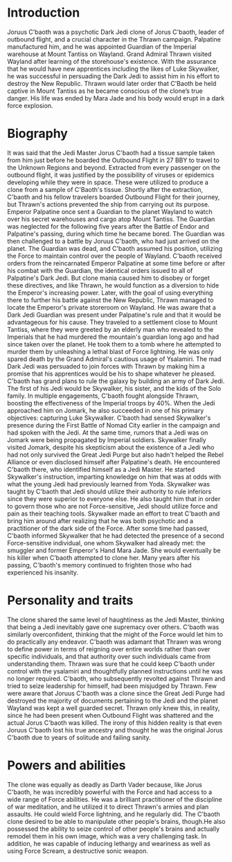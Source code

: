 # Introduction

Joruus C’baoth was a psychotic Dark Jedi clone of Jorus C'baoth, leader of outbound flight, and a crucial character in the Thrawn campaign.
Palpatine manufactured him, and he was appointed Guardian of the Imperial warehouse at Mount Tantiss on Wayland.
Grand Admiral Thrawn visited Wayland after learning of the storehouse's existence.
With the assurance that he would have new apprentices including the likes of Luke Skywalker, he was successful in persuading the Dark Jedi to assist him in his effort to destroy the New Republic.
Thrawn would later order that C'Baoth be held captive in Mount Tantiss as he became conscious of the clone’s true danger.
His life was ended by Mara Jade and his body would erupt in a dark force explosion.

# Biography

It was said that the Jedi Master Jorus C'baoth had a tissue sample taken from him just before he boarded the Outbound Flight in 27 BBY to travel to the Unknown Regions and beyond.
Extracted from every passenger on the outbound flight, it was justified by the possibility of viruses or epidemics developing while they were in space.
These were utilized to produce a clone from a sample of C'Baoth's tissue.
Shortly after the extraction, C'baoth and his fellow travelers boarded Outbound Flight for their journey, but Thrawn's actions prevented the ship from carrying out its purpose.
Emperor Palpatine once sent a Guardian to the planet Wayland to watch over his secret warehouses and cargo atop Mount Tantiss.
The Guardian was neglected for the following five years after the Battle of Endor and Palpatine's passing, during which time he became bored.
The Guardian was then challenged to a battle by Joruus C'baoth, who had just arrived on the planet.
The Guardian was dead, and C'baoth assumed his position, utilizing the Force to maintain control over the people of Wayland.
C'baoth received orders from the reincarnated Emperor Palpatine at some time before or after his combat with the Guardian, the identical orders issued to all of Palpatine's Dark Jedi.
But clone mania caused him to disobey or forget these directives, and like Thrawn, he would function as a diversion to hide the Emperor's increasing power.
Later, with the goal of using everything there to further his battle against the New Republic, Thrawn managed to locate the Emperor's private storeroom on Wayland.
He was aware that a Dark Jedi Guardian was present under Palpatine's rule and that it would be advantageous for his cause.
They traveled to a settlement close to Mount Tantiss, where they were greeted by an elderly man who revealed to the Imperials that he had murdered the mountain's guardian long ago and had since taken over the planet.
He took them to a tomb where he attempted to murder them by unleashing a lethal blast of Force lightning.
He was only spared death by the Grand Admiral's cautious usage of Ysalamiri.
The mad Dark Jedi was persuaded to join forces with Thrawn by making him a promise that his apprentices would be his to shape whatever he pleased.
C'baoth has grand plans to rule the galaxy by building an army of Dark Jedi.
The first of his Jedi would be Skywalker, his sister, and the kids of the Solo family.
In multiple engagements, C'baoth fought alongside Thrawn, boosting the effectiveness of the Imperial troops by 40%.
When the Jedi approached him on Jomark, he also succeeded in one of his primary objectives: capturing Luke Skywalker.
C'baoth had sensed Skywalker's presence during the First Battle of Nomad City earlier in the campaign and had spoken with the Jedi.
At the same time, rumors that a Jedi was on Jomark were being propagated by Imperial soldiers.
Skywalker finally visited Jomark, despite his skepticism about the existence of a Jedi who had not only survived the Great Jedi Purge but also hadn't helped the Rebel Alliance or even disclosed himself after Palpatine's death.
He encountered C'baoth there, who identified himself as a Jedi Master.
He started Skywalker's instruction, imparting knowledge on him that was at odds with what the young Jedi had previously learned from Yoda.
Skywalker was taught by C'baoth that Jedi should utilize their authority to rule inferiors since they were superior to everyone else.
He also taught him that in order to govern those who are not Force-sensitive, Jedi should utilize force and pain as their teaching tools.
Skywalker made an effort to treat C'baoth and bring him around after realizing that he was both psychotic and a practitioner of the dark side of the Force.
After some time had passed, C'baoth informed Skywalker that he had detected the presence of a second Force-sensitive individual, one whom Skywalker had already met: the smuggler and former Emperor's Hand Mara Jade.
She would eventually be his killer when C’baoth attempted to clone her.
Many years after his passing, C'baoth's memory continued to frighten those who had experienced his insanity.

# Personality and traits

The clone shared the same level of haughtiness as the Jedi Master, thinking that being a Jedi inevitably gave one supremacy over others.
C'baoth was similarly overconfident, thinking that the might of the Force would let him to do practically any endeavor.
C'baoth was adamant that Thrawn was wrong to define power in terms of reigning over entire worlds rather than over specific individuals, and that authority over such individuals came from understanding them.
Thrawn was sure that he could keep C'baoth under control with the ysalamiri and thoughtfully planned instructions until he was no longer required.
C'baoth, who subsequently revolted against Thrawn and tried to seize leadership for himself, had been misjudged by Thrawn.
Few were aware that Joruus C'baoth was a clone since the Great Jedi Purge had destroyed the majority of documents pertaining to the Jedi and the planet Wayland was kept a well guarded secret.
Thrawn only knew this, in reality, since he had been present when Outbound Flight was shattered and the actual Jorus C'baoth was killed.
The irony of this hidden reality is that even Joruus C'baoth lost his true ancestry and thought he was the original Jorus C'baoth due to years of solitude and failing sanity.

# Powers and abilities

The clone was equally as deadly as Darth Vader because, like Jorus C'baoth, he was incredibly powerful with the Force and had access to a wide range of Force abilities.
He was a brilliant practitioner of the discipline of war meditation, and he utilized it to direct Thrawn's armies and plan assaults.
He could wield Force lightning, and he regularly did.
The C'baoth clone desired to be able to manipulate other people's brains, though.He also possessed the ability to seize control of other people's brains and actually remodel them in his own image, which was a very challenging task.
In addition, he was capable of inducing lethargy and weariness as well as using Force Scream, a destructive sonic weapon.
